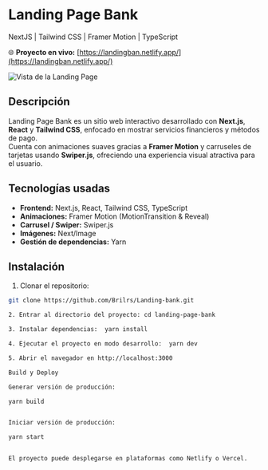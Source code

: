 # Landing Page Bank

NextJS | Tailwind CSS | Framer Motion | TypeScript

🌐 **Proyecto en vivo:** [https://landingban.netlify.app/](https://landingban.netlify.app/)

![Vista de la Landing Page](https://github.com/ratasi/landing-page-bank/assets/16082370/27071d9d-78cd-43dc-99cc-75f07b910cac)

## Descripción
Landing Page Bank es un sitio web interactivo desarrollado con **Next.js**, **React** y **Tailwind CSS**, enfocado en mostrar servicios financieros y métodos de pago.  
Cuenta con animaciones suaves gracias a **Framer Motion** y carruseles de tarjetas usando **Swiper.js**, ofreciendo una experiencia visual atractiva para el usuario.

## Tecnologías usadas
- **Frontend:** Next.js, React, Tailwind CSS, TypeScript  
- **Animaciones:** Framer Motion (MotionTransition & Reveal)  
- **Carrusel / Swiper:** Swiper.js  
- **Imágenes:** Next/Image  
- **Gestión de dependencias:** Yarn  

## Instalación

1. Clonar el repositorio:
```bash
git clone https://github.com/Brilrs/Landing-bank.git

2. Entrar al directorio del proyecto: cd landing-page-bank

3. Instalar dependencias:  yarn install

4. Ejecutar el proyecto en modo desarrollo:  yarn dev

5. Abrir el navegador en http://localhost:3000

Build y Deploy

Generar versión de producción:

yarn build


Iniciar versión de producción:

yarn start


El proyecto puede desplegarse en plataformas como Netlify o Vercel.



